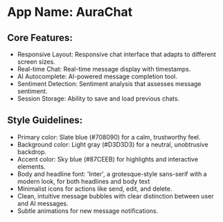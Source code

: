 # **App Name**: AuraChat

## Core Features:

- Responsive Layout: Responsive chat interface that adapts to different screen sizes.
- Real-time Chat: Real-time message display with timestamps.
- AI Autocomplete: AI-powered message completion tool.
- Sentiment Detection: Sentiment analysis that assesses message sentiment.
- Session Storage: Ability to save and load previous chats.

## Style Guidelines:

- Primary color: Slate blue (#708090) for a calm, trustworthy feel.
- Background color: Light gray (#D3D3D3) for a neutral, unobtrusive backdrop.
- Accent color: Sky blue (#87CEEB) for highlights and interactive elements.
- Body and headline font: 'Inter', a grotesque-style sans-serif with a modern look, for both headlines and body text
- Minimalist icons for actions like send, edit, and delete.
- Clean, intuitive message bubbles with clear distinction between user and AI messages.
- Subtle animations for new message notifications.